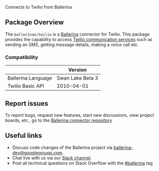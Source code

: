 Connects to Twilio from Ballerina

## Package Overview
The `ballerinax/twilio` is a [Ballerina](https://ballerina.io/) connector for Twilio.
This package provides the capability to access [Twilio communication services](https://www.twilio.com/docs/all) such as
sending an SMS, getting message details, making a voice call etc.

### Compatibility
|                               | Version                              |
|-------------------------------|--------------------------------------|
| Ballerina Language            | Swan Lake Beta 3                     |
| Twilio Basic API              | 2010-04-01                           |     

## Report issues
To report bugs, request new features, start new discussions, view project boards, etc., go to the [Ballerina connector repository](https://github.com/ballerina-platform/module-ballerinax-twilio)
## Useful links
- Discuss code changes of the Ballerina project via [ballerina-dev@googlegroups.com](mailto:ballerina-dev@googlegroups.com).
- Chat live with us via our [Slack channel](https://ballerina.io/community/slack/).
- Post all technical questions on Stack Overflow with the [#ballerina](https://stackoverflow.com/questions/tagged/ballerina) tag
